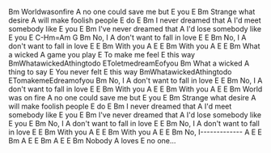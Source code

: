 Bm Worldwasonfire A no one could save me but E you E
Bm Strange what desire A will make foolish people E do E
Bm I never dreamed that A I'd meet somebody like E you E
Bm I've never dreamed that A I'd lose somebody like E you E 
C-Hm=Am G 
Bm No, I A don't want to fall in love E E
Bm No, I A don't want to fall in love E E
Bm With you A E E
Bm With you A E E
Bm What a wicked A game you play E To make me feel E this way BmWhatawickedAthingtodo EToletmedreamEofyou Bm What a wicked A thing to say E You never felt E this way BmWhatawickedAthingtodo ETomakemeEdreamofyou 
Bm No, I A don't want to fall in love E E
Bm No, I A don't want to fall in love E E
Bm With you A E E
Bm With you A E E
Bm World was on fire A no one could save me but E you E
Bm Strange what desire A will make foolish people E do E
Bm I never dreamed that A I'd meet somebody like E you E
Bm I've never dreamed that A I'd lose somebody like E you E
Bm No, I A don't want to fall in love E E
Bm No, I A don't want to fall in love E E
Bm With you A E E
Bm With you A E E
Bm No, I------------- A E E
Bm A E E
Bm A E E
Bm Nobody A loves E no one...
